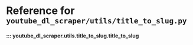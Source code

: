# Reference for <small>`youtube_dl_scraper/utils/title_to_slug.py`</small>


#### ::: youtube_dl_scraper.utils.title_to_slug.title_to_slug
<!--    options:
        show_root_heading: false-->

<br><br>
